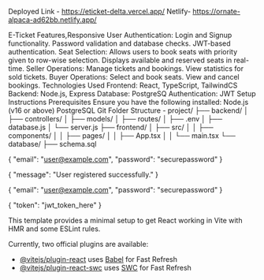
Deployed Link - https://eticket-delta.vercel.app/
Netlify- https://ornate-alpaca-ad62bb.netlify.app/

E-Ticket
Features,Responsive
User Authentication:
Login and Signup functionality.
Password validation and database checks.
JWT-based authentication.
Seat Selection:
Allows users to book seats with priority given to row-wise selection.
Displays available and reserved seats in real-time.
Seller Operations:
Manage tickets and bookings.
View statistics for sold tickets.
Buyer Operations:
Select and book seats.
View and cancel bookings.
Technologies Used
Frontend: React, TypeScript, TailwindCS
Backend: Node.js, Express
Database: PostgreSQ
Authentication: JWT
Setup Instructions
Prerequisites
Ensure you have the following installed:
Node.js (v16 or above)
PostgreSQL
Git
Folder Structure - 
project/
├── backend/
│   ├── controllers/
│   ├── models/
│   ├── routes/
│   ├── .env
│   ├── database.js
│   └── server.js
├── frontend/
│   ├── src/
│   │   ├── components/
│   │   ├── pages/
│   │   ├── App.tsx
│   │   └── main.tsx
└── database/
    ├── schema.sql

{
  "email": "user@example.com",
  "password": "securepassword"
}

{
  "message": "User registered successfully."
}

{
  "email": "user@example.com",
  "password": "securepassword"
}

{
  "token": "jwt_token_here"
}



This template provides a minimal setup to get React working in Vite with HMR and some ESLint rules.

Currently, two official plugins are available:

- [@vitejs/plugin-react](https://github.com/vitejs/vite-plugin-react/blob/main/packages/plugin-react/README.md) uses [Babel](https://babeljs.io/) for Fast Refresh
- [@vitejs/plugin-react-swc](https://github.com/vitejs/vite-plugin-react-swc) uses [SWC](https://swc.rs/) for Fast Refresh
